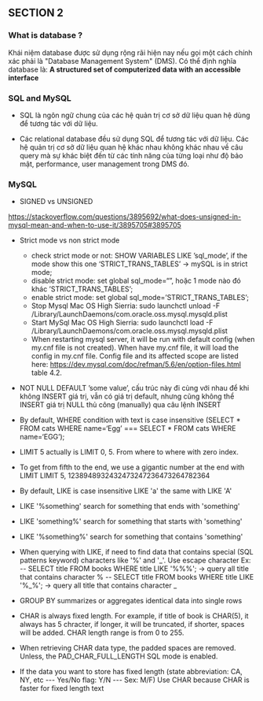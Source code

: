 ## SECTION 2

### What is database ?

Khái niệm database được sử dụng rộng rãi hiện nay nếu gọi một cách chính xác phải là "Database Management System" (DMS). Có thể định nghĩa database là: <b>A structured set of computerized data with an accessible interface</b>

### SQL and MySQL

- SQL là ngôn ngữ chung của các hệ quản trị cơ sở dữ liệu quan hệ dùng để tương tác với dữ liệu.

- Các relational database đều sử dụng SQL để tương tác với dữ liệu.
Các hệ quản trị cơ sở dữ liệu quan hệ khác nhau không khác nhau về câu query mà sự khác biệt đến từ các tính năng của từng loại như độ bảo mật, performance, user management trong DMS đó.

### MySQL

- SIGNED vs UNSIGNED 

https://stackoverflow.com/questions/3895692/what-does-unsigned-in-mysql-mean-and-when-to-use-it/3895705#3895705
- Strict mode vs non strict mode
    + check strict mode or not: SHOW VARIABLES LIKE ’sql_mode’, if the mode show this one ‘STRICT_TRANS_TABLES’ -> mySQL is in strict mode;
    + disable strict mode: set global sql_mode=“”, hoặc 1 mode nào đó khác ’STRICT_TRANS_TABLES’;
    + enable strict mode: set global sql_mode=’STRICT_TRANS_TABLES’;
    + Stop Mysql Mac OS High Sierria: sudo launchctl unload -F /Library/LaunchDaemons/com.oracle.oss.mysql.mysqld.plist
    + Start MySql Mac OS High Sierria: sudo launchctl load -F /Library/LaunchDaemons/com.oracle.oss.mysql.mysqld.plist
    + When restarting mysql server, it will be run with default config (when my.cnf file is not created). When have my.cnf file, it will load the config in my.cnf file. Config file and its affected scope are listed here: https://dev.mysql.com/doc/refman/5.6/en/option-files.html table 4.2.
- NOT NULL DEFAULT ’some value’, cấu trúc này đi cùng với nhau để khi không INSERT giá trị, vẫn có giá trị default, nhưng cũng không thể INSERT giá trị NULL thủ công (manually) qua câu lệnh INSERT
- By default, WHERE condition with text is case insensitive (SELECT * FROM cats WHERE name=‘Egg’ === SELECT * FROM cats WHERE name=‘EGG’);
- LIMIT 5  actually is LIMIT 0, 5. From where to where with zero index.
- To get from fifth to the end, we use a gigantic number at the end with LIMIT
    LIMIT 5, 1238948932432473247236473264782364

- By default, LIKE is case insensitive LIKE 'a' the same with LIKE 'A'
- LIKE '%something' search for something that ends with 'something'
- LIKE 'something%' search for something that starts with 'something'
- LIKE '%something%' search for something that contains 'something'
- When querying with LIKE, if need to find data that contains special (SQL patterns keyword) characters like '%' and '_'. Use escape character
    Ex: 
    -- SELECT title FROM books WHERE title LIKE '%\%%'; -> query all title that contains character %
    -- SELECT title FROM books WHERE title LIKE '%\_%'; -> query all title that contains character _

- GROUP BY summarizes or aggregates identical data into single rows

- CHAR is always fixed length. For example, if title of book is CHAR(5), it always has 5 chracter, if longer, it will be truncated, if shorter, spaces will be added. CHAR length range is from 0 to 255.

- When retrieving CHAR data type, the padded spaces are removed. Unless, the PAD_CHAR_FULL_LENGTH SQL mode is enabled.

- If the data you want to store has fixed length (state abbreviation: CA, NY, etc --- Yes/No flag: Y/N --- Sex: M/F) Use CHAR because CHAR is faster for fixed length text




